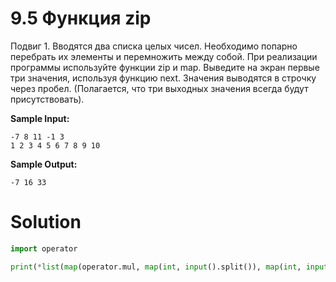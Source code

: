 # 9.5 Функция zip

Подвиг 1. Вводятся два списка целых чисел. Необходимо попарно перебрать их элементы и перемножить между собой. При
реализации программы используйте функции zip и map. Выведите на экран первые три значения, используя функцию next.
Значения выводятся в строчку через пробел. (Полагается, что три выходных значения всегда будут присутствовать).

**Sample Input:**

```
-7 8 11 -1 3
1 2 3 4 5 6 7 8 9 10
```

**Sample Output:**

```
-7 16 33
```

# Solution

```python
import operator

print(*list(map(operator.mul, map(int, input().split()), map(int, input().split())))[:3])
```